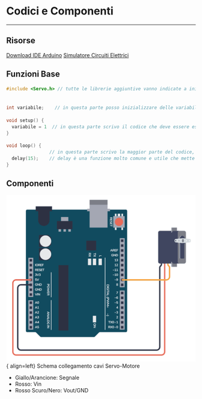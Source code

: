 # Codici e Componenti

---

## Risorse

[Download IDE Arduino](https://www.arduino.cc/en/software)
[Simulatore Circuiti Elettrici](https://www.falstad.com/circuit/)

## Funzioni Base

``` c
#include <Servo.h> // tutte le librerie aggiuntive vanno indicate a inizio codice con questa sintassi


int variabile;    // in questa parte posso inizializzare delle variabili, se necessarie

void setup() {
  variabile = 1  // in questa parte scrivo il codice che deve essere eseguito appena arduino viene avviato
}

void loop() {
                // in questa parte scrivo la maggior parte del codice, ovvero le istruzioni che vanno ripetute all'infinito
  delay(15);    // delay è una funzione molto comune e utile che mette in pausa il processo per x millisecondi, in questo caso 15
}
```
## Componenti

![Motore](media/motor.PNG){ align=left} Schema collegamento cavi Servo-Motore
- Giallo/Arancione: Segnale
- Rosso: Vin
- Rosso Scuro/Nero: Vout/GND
